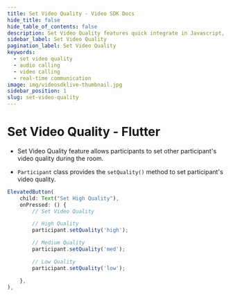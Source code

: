 ```yaml
---
title: Set Video Quality - Video SDK Docs
hide_title: false
hide_table_of_contents: false
description: Set Video Quality features quick integrate in Javascript, React JS, Android, IOS, React Native, Flutter with Video SDK to add live video & audio conferencing to your applications.
sidebar_label: Set Video Quality
pagination_label: Set Video Quality
keywords:
  - set video quality
  - audio calling
  - video calling
  - real-time communication
image: img/videosdklive-thumbnail.jpg
sidebar_position: 1
slug: set-video-quality
---
```


# Set Video Quality - Flutter

- Set Video Quality feature allows participants to set other participant's video quality during the room.

- `Participant` class provides the `setQuality()` method to set participant's video quality.

```js
ElevatedButton(
    child: Text("Set High Quality"),
    onPressed: () {
        // Set Video Quality

        // High Quality
        participant.setQuality('high');

        // Medium Quality
        participant.setQuality('med');

        // Low Quality
        participant.setQuality('low');

    },
),
```
